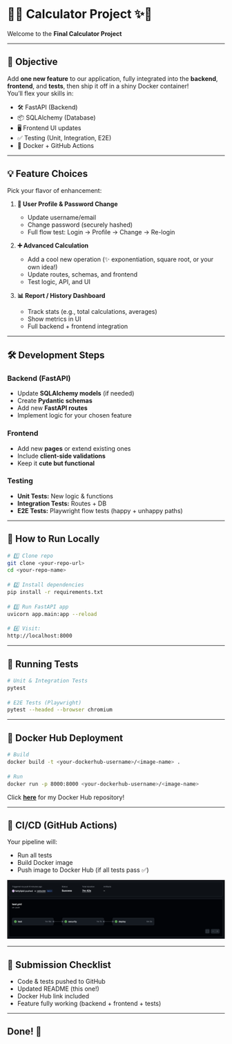 # 🌸✨ Calculator Project ✨🌸

Welcome to the **Final Calculator Project**  

---

## 🎯 Objective
Add **one new feature** to our application, fully integrated into the **backend**, **frontend**, and **tests**, then ship it off in a shiny Docker container!  
You’ll flex your skills in:
- 🛠 FastAPI (Backend)
- 📦 SQLAlchemy (Database)
- 🖥 Frontend UI updates
- ✅ Testing (Unit, Integration, E2E)
- 🐳 Docker + GitHub Actions

---

## 💡 Feature Choices
Pick your flavor of enhancement:

1. **👤 User Profile & Password Change**
   - Update username/email
   - Change password (securely hashed)
   - Full flow test: Login → Profile → Change → Re-login

2. **➕ Advanced Calculation**
   - Add a cool new operation (✨ exponentiation, square root, or your own idea!)
   - Update routes, schemas, and frontend
   - Test logic, API, and UI

3. **📊 Report / History Dashboard**
   - Track stats (e.g., total calculations, averages)
   - Show metrics in UI
   - Full backend + frontend integration

---

## 🛠 Development Steps
### Backend (FastAPI)
- Update **SQLAlchemy models** (if needed)
- Create **Pydantic schemas**
- Add new **FastAPI routes**
- Implement logic for your chosen feature

### Frontend
- Add new **pages** or extend existing ones
- Include **client-side validations**
- Keep it **cute but functional**

### Testing
- **Unit Tests:** New logic & functions
- **Integration Tests:** Routes + DB
- **E2E Tests:** Playwright flow tests (happy + unhappy paths)

---

## 📂 How to Run Locally
```bash
# 1️⃣ Clone repo
git clone <your-repo-url>
cd <your-repo-name>

# 2️⃣ Install dependencies
pip install -r requirements.txt

# 3️⃣ Run FastAPI app
uvicorn app.main:app --reload

# 4️⃣ Visit:
http://localhost:8000
```

---

## 🧪 Running Tests
```bash
# Unit & Integration Tests
pytest

# E2E Tests (Playwright)
pytest --headed --browser chromium
```

---

## 🐳 Docker Hub Deployment
```bash
# Build
docker build -t <your-dockerhub-username>/<image-name> .

# Run
docker run -p 8000:8000 <your-dockerhub-username>/<image-name>
```

Click [**here**](https://hub.docker.com/r/fattylipid/is601final) for my Docker Hub repository!

---

## 🎀 CI/CD (GitHub Actions)
Your pipeline will:
- Run all tests
- Build Docker image
- Push image to Docker Hub (if all tests pass ✅)

![GitHub Actions](screenshots/github_actions.png)

---

## 🌟 Submission Checklist
- Code & tests pushed to GitHub
- Updated README (this one!)
- Docker Hub link included
- Feature fully working (backend + frontend + tests)

---

## Done! 🎀